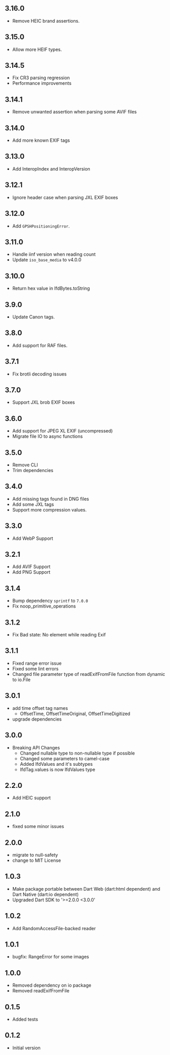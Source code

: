 ## 3.16.0

- Remove HEIC brand assertions.

## 3.15.0

- Allow more HEIF types.

## 3.14.5

- Fix CR3 parsing regression
- Performance improvements

## 3.14.1

- Remove unwanted assertion when parsing some AVIF files

## 3.14.0

- Add more known EXIF tags

## 3.13.0

- Add InteropIndex and InteropVersion

## 3.12.1

- Ignore header case when parsing JXL EXIF boxes

## 3.12.0

- Add `GPSHPositioningError`.

## 3.11.0

- Handle iinf version when reading count
- Update `iso_base_media` to v4.0.0

## 3.10.0

- Return hex value in IfdBytes.toString

## 3.9.0

- Update Canon tags.

## 3.8.0

- Add support for RAF files.

## 3.7.1

- Fix brotli decoding issues

## 3.7.0

- Support JXL brob EXIF boxes

## 3.6.0

- Add support for JPEG XL EXIF (uncompressed)
- Migrate file IO to async functions

## 3.5.0

- Remove CLI
- Trim dependencies

## 3.4.0

- Add missing tags found in DNG files
- Add some JXL tags
- Support more compression values.

## 3.3.0

- Add WebP Support

## 3.2.1

- Add AVIF Support
- Add PNG Support

## 3.1.4

- Bump dependency `sprintf` to `7.0.0`
- Fix noop_primitive_operations

## 3.1.2

- Fix Bad state: No element while reading Exif

## 3.1.1

- Fixed range error issue
- Fixed some lint errors
- Changed file parameter type of readExifFromFile function from dynamic to io.File

## 3.0.1

- add time offset tag names
  - OffsetTime, OffsetTimeOriginal, OffsetTimeDigitized
- upgrade dependencies

## 3.0.0

- Breaking API Changes
  - Changed nullable type to non-nullable type if possible
  - Changed some parameters to camel-case
  - Added IfdValues and it's subtypes
  - IfdTag.values is now IfdValues type

## 2.2.0

- Add HEIC support

## 2.1.0

- fixed some minor issues

## 2.0.0

- migrate to null-safety
- change to MIT License

## 1.0.3

- Make package portable between Dart Web (dart:html dependent) and Dart Native (dart:io dependent)
- Upgraded Dart SDK to '>=2.0.0 <3.0.0'

## 1.0.2

- Add RandomAccessFile-backed reader

## 1.0.1

- bugfix: RangeError for some images

## 1.0.0

- Removed dependency on io package
- Removed readExifFromFile

## 0.1.5

- Added tests

## 0.1.2

- Initial version
